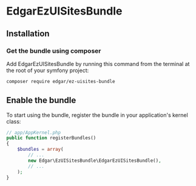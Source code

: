 # EdgarEzUISitesBundle

## Installation

### Get the bundle using composer

Add EdgarEzUISitesBundle by running this command from the terminal at the root of
your symfony project:

```bash
composer require edgar/ez-uisites-bundle
```

## Enable the bundle

To start using the bundle, register the bundle in your application's kernel class:

```php
// app/AppKernel.php
public function registerBundles()
{
    $bundles = array(
        // ...
        new Edgar\EzUISitesBundle\EdgarEzUISitesBundle(),
        // ...
    );
}
```
